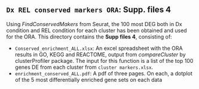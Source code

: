 ## `Dx REL conserved markers ORA`: **Supp. files 4** 
Using *FindConservedMakers* from Seurat, the 100 most DEG both in Dx condition and REL condition for each cluster has been obtained and used for the ORA.
This directory contains the **Supp files 4**, consisting of:
* `Conserved_enrichment_ALL.xlsx`: An excel spreadsheet with the ORA results in GO, KEGG and REACTOME, output from *compareCluster* by clusterProfiler package. The input for this function is a list of the top 100 genes DE from each cluster from `cluster markers.xlsx`.
* `enrichment_conserved_ALL.pdf`: A pdf of three pages. On each, a dotplot of the 5 most differentially enriched gene sets on each data
